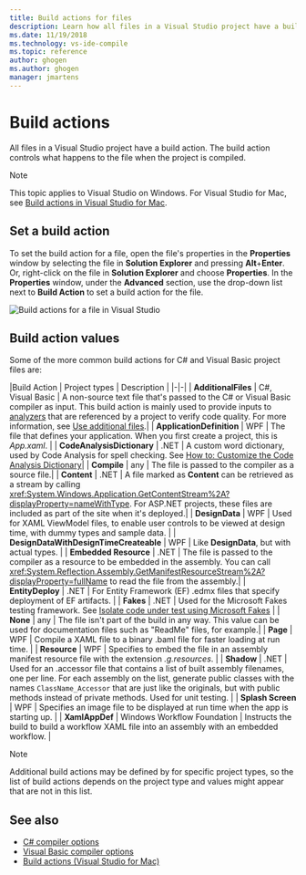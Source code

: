 ```yaml
---
title: Build actions for files
description: Learn how all files in a Visual Studio project have a build action and the build action controls what happens to the file when the project is compiled.
ms.date: 11/19/2018
ms.technology: vs-ide-compile
ms.topic: reference
author: ghogen
ms.author: ghogen 
manager: jmartens
---
```

# Build actions


All files in a Visual Studio project have a build action. The build action controls what happens to the file when the project is compiled.

> [!NOTE]
> This topic applies to Visual Studio on Windows. For Visual Studio for Mac, see [Build actions in Visual Studio for Mac](/visualstudio/mac/build-actions).

## Set a build action

To set the build action for a file, open the file's properties in the **Properties** window by selecting the file in **Solution Explorer** and pressing **Alt**+**Enter**. Or, right-click on the file in **Solution Explorer** and choose **Properties**. In the **Properties** window, under the **Advanced** section, use the drop-down list next to **Build Action** to set a build action for the file.

![Build actions for a file in Visual Studio](media/build-actions.png)

## Build action values

Some of the more common build actions for C# and Visual Basic project files are:

|Build Action | Project types | Description |
|-|-|
| **AdditionalFiles** | C#, Visual Basic | A non-source text file that's passed to the C# or Visual Basic compiler as input. This build action is mainly used to provide inputs to [analyzers](../code-quality/roslyn-analyzers-overview.md) that are referenced by a project to verify code quality. For more information, see [Use additional files](https://github.com/dotnet/roslyn/blob/master/docs/analyzers/Using%20Additional%20Files.md).|
| **ApplicationDefinition** | WPF | The file that defines your application. When you first create a project, this is *App.xaml*. |
| **CodeAnalysisDictionary** | .NET | A custom word dictionary, used by Code Analysis for spell checking. See [How to: Customize the Code Analysis Dictionary](../code-quality/how-to-customize-the-code-analysis-dictionary.md)|
| **Compile** | any | The file is passed to the compiler as a source file.|
| **Content** | .NET | A file marked as **Content** can be retrieved as a stream by calling <xref:System.Windows.Application.GetContentStream%2A?displayProperty=nameWithType>. For ASP.NET projects, these files are included as part of the site when it's deployed.|
| **DesignData** | WPF | Used for XAML ViewModel files, to enable user controls to be viewed at design time, with dummy types and sample data. |
| **DesignDataWithDesignTimeCreateable** | WPF | Like **DesignData**, but with actual types.  |
| **Embedded Resource** | .NET | The file is passed to the compiler as a resource to be embedded in the assembly. You can call <xref:System.Reflection.Assembly.GetManifestResourceStream%2A?displayProperty=fullName> to read the file from the assembly.|
| **EntityDeploy** | .NET | For Entity Framework (EF) .edmx files that specify deployment of EF artifacts. |
| **Fakes** | .NET | Used for the Microsoft Fakes testing framework. See [Isolate code under test using Microsoft Fakes](../test/isolating-code-under-test-with-microsoft-fakes.md) |
| **None** | any | The file isn't part of the build in any way. This value can be used for documentation files such as "ReadMe" files, for example.|
| **Page** | WPF | Compile a XAML file to a binary .baml file for faster loading at run time. |
| **Resource** | WPF | Specifies to embed the file in an assembly manifest resource file with the extension *.g.resources*. |
| **Shadow** | .NET | Used for an .accessor file that contains a list of built assembly filenames, one per line. For each assembly on the list, generate public classes with the names `ClassName_Accessor` that are just like the originals, but with public methods instead of private methods. Used for unit testing. |
| **Splash Screen** | WPF | Specifies an image file to be displayed at run time when the app is starting up. |
| **XamlAppDef** | Windows Workflow Foundation | Instructs the build to build a workflow XAML file into an assembly with an embedded workflow. |

> [!NOTE]
> Additional build actions may be defined by for specific project types, so the list of build actions depends on the project type and values might appear that are not in this list.

## See also

- [C# compiler options](/dotnet/csharp/language-reference/compiler-options/listed-alphabetically)
- [Visual Basic compiler options](/dotnet/visual-basic/reference/command-line-compiler/compiler-options-listed-alphabetically)
- [Build actions (Visual Studio for Mac)](/visualstudio/mac/build-actions)

